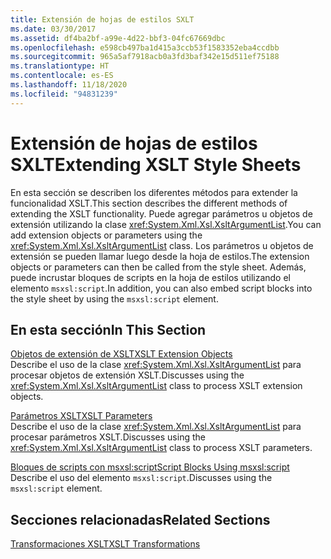 ```yaml
---
title: Extensión de hojas de estilos SXLT
ms.date: 03/30/2017
ms.assetid: df4ba2bf-a99e-4d22-bbf3-04fc67669dbc
ms.openlocfilehash: e598cb497ba1d415a3ccb53f1583352eba4ccdbb
ms.sourcegitcommit: 965a5af7918acb0a3fd3baf342e15d511ef75188
ms.translationtype: HT
ms.contentlocale: es-ES
ms.lasthandoff: 11/18/2020
ms.locfileid: "94831239"
---
```

# <a name="extending-xslt-style-sheets"></a><span data-ttu-id="c1efd-102">Extensión de hojas de estilos SXLT</span><span class="sxs-lookup"><span data-stu-id="c1efd-102">Extending XSLT Style Sheets</span></span>
<span data-ttu-id="c1efd-103">En esta sección se describen los diferentes métodos para extender la funcionalidad XSLT.</span><span class="sxs-lookup"><span data-stu-id="c1efd-103">This section describes the different methods of extending the XSLT functionality.</span></span> <span data-ttu-id="c1efd-104">Puede agregar parámetros u objetos de extensión utilizando la clase <xref:System.Xml.Xsl.XsltArgumentList>.</span><span class="sxs-lookup"><span data-stu-id="c1efd-104">You can add extension objects or parameters using the <xref:System.Xml.Xsl.XsltArgumentList> class.</span></span> <span data-ttu-id="c1efd-105">Los parámetros u objetos de extensión se pueden llamar luego desde la hoja de estilos.</span><span class="sxs-lookup"><span data-stu-id="c1efd-105">The extension objects or parameters can then be called from the style sheet.</span></span> <span data-ttu-id="c1efd-106">Además, puede incrustar bloques de scripts en la hoja de estilos utilizando el elemento `msxsl:script`.</span><span class="sxs-lookup"><span data-stu-id="c1efd-106">In addition, you can also embed script blocks into the style sheet by using the `msxsl:script` element.</span></span>  
  
## <a name="in-this-section"></a><span data-ttu-id="c1efd-107">En esta sección</span><span class="sxs-lookup"><span data-stu-id="c1efd-107">In This Section</span></span>  
 [<span data-ttu-id="c1efd-108">Objetos de extensión de XSLT</span><span class="sxs-lookup"><span data-stu-id="c1efd-108">XSLT Extension Objects</span></span>](xslt-extension-objects.md)  
 <span data-ttu-id="c1efd-109">Describe el uso de la clase <xref:System.Xml.Xsl.XsltArgumentList> para procesar objetos de extensión XSLT.</span><span class="sxs-lookup"><span data-stu-id="c1efd-109">Discusses using the <xref:System.Xml.Xsl.XsltArgumentList> class to process XSLT extension objects.</span></span>  
  
 [<span data-ttu-id="c1efd-110">Parámetros XSLT</span><span class="sxs-lookup"><span data-stu-id="c1efd-110">XSLT Parameters</span></span>](xslt-parameters.md)  
 <span data-ttu-id="c1efd-111">Describe el uso de la clase <xref:System.Xml.Xsl.XsltArgumentList> para procesar parámetros XSLT.</span><span class="sxs-lookup"><span data-stu-id="c1efd-111">Discusses using the <xref:System.Xml.Xsl.XsltArgumentList> class to process XSLT parameters.</span></span>  
  
 [<span data-ttu-id="c1efd-112">Bloques de scripts con msxsl:script</span><span class="sxs-lookup"><span data-stu-id="c1efd-112">Script Blocks Using msxsl:script</span></span>](script-blocks-using-msxsl-script.md)  
 <span data-ttu-id="c1efd-113">Describe el uso del elemento `msxsl:script`.</span><span class="sxs-lookup"><span data-stu-id="c1efd-113">Discusses using the `msxsl:script` element.</span></span>  
  
## <a name="related-sections"></a><span data-ttu-id="c1efd-114">Secciones relacionadas</span><span class="sxs-lookup"><span data-stu-id="c1efd-114">Related Sections</span></span>  
 [<span data-ttu-id="c1efd-115">Transformaciones XSLT</span><span class="sxs-lookup"><span data-stu-id="c1efd-115">XSLT Transformations</span></span>](xslt-transformations.md)
